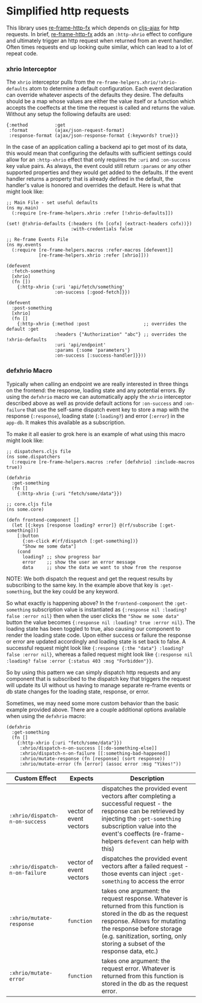 # Simplified http requests

This library uses [re-frame-http-fx][re-frame-http-fx] which depends on [cljs-ajax](https://github.com/JulianBirch/cljs-ajax) for http requests. In brief, [re-frame-http-fx][re-frame-http-fx] adds an `:http-xhrio` effect to configure and ultimately trigger an http request when returned from an event handler. Often times requests end up looking quite similar, which can lead to a lot of repeat code.

### xhrio Interceptor

The `xhrio` interceptor pulls from the `re-frame-helpers.xhrio/!xhrio-defaults` atom to determine a default configuration. Each event declaration can override whatever aspects of the defaults they desire. The defaults should be a map whose values are either the value itself or a function which accepts the coeffects at the time the request is called and returns the value. Without any setup the following defaults are used:

```
{:method          :get
 :format          (ajax/json-request-format)
 :response-format (ajax/json-response-format {:keywords? true})}
```

In the case of an application calling a backend api to get most of its data, this would mean that configuring the defaults with sufficient settings could allow for an `:http-xhrio` effect that only requires the `:uri` and `:on-success` key value pairs. As always, the event could still return `:params` or any other supported properties and they would get added to the defaults. If the event handler returns a property that is already defined in the default, the handler's value is honored and overrides the default. Here is what that might look like:

```
;; Main File - set useful defaults
(ns my.main)
  (:require [re-frame-helpers.xhrio :refer [!xhrio-defaults]])

(set! @!xhrio-defaults {:headers (fn [cofx] (extract-headers cofx))})
                        :with-credentials false

;; Re-frame Events File
(ns my.events
  (:require [re-frame-helpers.macros :refer-macros [defevent]]
            [re-frame-helpers.xhrio :refer [xhrio]]))

(defevent
  :fetch-something
  [xhrio]
  (fn [])
    {:http-xhrio {:uri 'api/fetch/something'
                  :on-success [:good-fetch]}})

(defevent
  :post-something
  [xhrio]
  (fn []
    {:http-xhrio {:method :post                    ;; overrides the default :get
                  :headers {"Authorization" "abc"} ;; overrides the !xhrio-defaults
                  :uri 'api/endpoint'
                  :params {:some 'parameters'}
                  :on-success [:success-handler]}}))
```

### defxhrio Macro

Typically when calling an endpoint we are really interested in three things on the frontend: the response, loading state and any potential errors. By using the `defxhrio` macro we can automatically apply the `xhrio` interceptor described above as well as provide default actions for `:on-success` and `:on-failure` that use the self-same dispatch event key to store a map with the response (`:response`), loading state (`:loading?`) and error (`:error`) in the `app-db`. It makes this available as a subscription.

To make it all easier to grok here is an example of what using this macro might look like:

```
;; dispatchers.cljs file
(ns some.dispatchers
  (:require [re-frame-helpers.macros :refer [defxhrio] :include-macros true))

(defxhrio
  :get-something
  (fn []
    {:http-xhrio {:uri "fetch/some/data"}})

;; core.cljs file
(ns some.core)

(defn frontend-component []
  (let [{:keys [response loading? error]} @(rf/subscribe [:get-something])]
    [:button
      {:on-click #(rf/dispatch [:get-something])}
      "Show me some data"]
    (cond
      loading? ;; show progress bar
      error    ;; show the user an error message
      data     ;; show the data we want to show from the response
```

NOTE: We both dispatch the request and get the request results by subscribing to the same key. In the example above that key is `:get-something`, but the key could be any keyword.

So what exactly is happening above? In the `frontend-component` the `:get-something` subscription value is instantiated as `{:response nil :loading? false :error nil}` then when the user clicks the `"Show me some data"` button the value becomes `{:response nil :loading? true :error nil}`. The loading state has been toggled to true, also causing our component to render the loading state code. Upon either success or failure the response or error are updated accordingly and loading state is set back to false. A successful request might look like `{:response {:the "data"} :loading? false :error nil}`, whereas a failed request might look like `{:response nil :loading? false :error {:status 403 :msg "Forbidden"}}`.

So by using this pattern we can simply dispatch http requests and any component that is subscribed to the dispatch key that triggers the request will update its UI without us having to manage separate re-frame events or db state changes for the loading state, response, or error.

Sometimes, we may need some more custom behavior than the basic example provided above. There are a couple additional options available when using the `defxhrio` macro:

```
(defxhrio
  :get-something
  (fn []
    {:http-xhrio {:uri "fetch/some/data"}})
     :xhrio/dispatch-n-on-success [[:do-something-else]]
     :xhrio/dispatch-n-on-failure [[:something-bad-happened]]
     :xhrio/mutate-response (fn [response] (sort response))
     :xhrio/mutate-error (fn [error] (assoc error :msg "Yikes!"))
```

|Custom Effect|Expects|Description|
|-|-|-|
|`:xhrio/dispatch-n-on-success`|vector of event vectors|dispatches the provided event vectors after completing a successful request - the response can be retrieved by injecting the `:get-something` subscription value into the event's coeffects (re-frame-helpers `defevent` can help with this)|
|`:xhrio/dispatch-n-on-failure`|vector of event vectors|dispatches the provided event vectors after a failed request - those events can inject `:get-something` to access the error|
|`:xhrio/mutate-response`|`function`|takes one argument: the request response. Whatever is returned from this function is stored in the db as the request response. Allows for mutating the response before storage (e.g. sanitization, sorting, only storing a subset of the response data, etc.)|
|`:xhrio/mutate-error`|`function`|takes one argument: the request error. Whatever is returned from this function is stored in the db as the request error.|

[re-frame-http-fx]: https://github.com/day8/re-frame-http-fx
